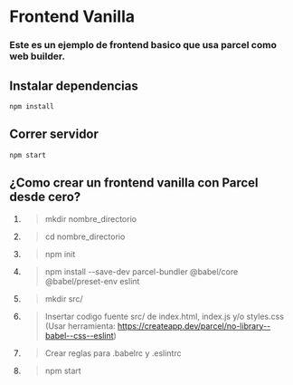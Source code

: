 # Frontend Vanilla

### Este es un ejemplo de frontend basico que usa parcel como web builder.

## Instalar dependencias

```
npm install
```

## Correr servidor

```
npm start
```

## ¿Como crear un frontend vanilla con Parcel desde cero?

1. > mkdir nombre_directorio
2. > cd nombre_directorio
3. > npm init
4. > npm install --save-dev parcel-bundler @babel/core @babel/preset-env eslint
5. > mkdir src/
6. > Insertar codigo fuente src/ de index.html, index.js y/o styles.css
   > (Usar herramienta: https://createapp.dev/parcel/no-library--babel--css--eslint)
7. > Crear reglas para .babelrc y .eslintrc
8. > npm start
